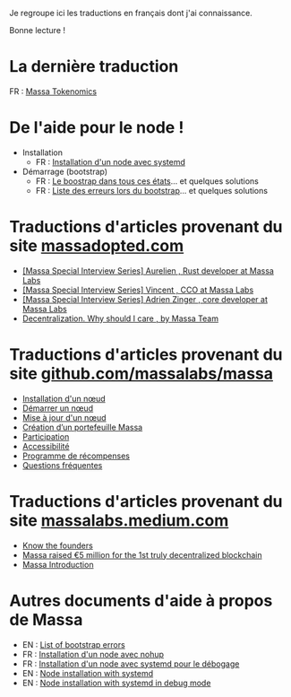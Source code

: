 Je regroupe ici les traductions en français dont j'ai connaissance.

Bonne lecture !

# La dernière traduction
FR : [Massa Tokenomics](https://github.com/JeromeSi/TraductionsFrMassaDoc/blob/main/githubMassaLabs/tokenomics.md)

# De l'aide pour le node !
+ Installation
    + FR : [Installation d'un node avec systemd](https://github.com/JeromeSi/TraductionsFrMassaDoc/blob/main/myDocs/installBinaries-fr-systemd.md)
+ Démarrage (bootstrap)
    + FR : [Le boostrap dans tous ces états](https://github.com/JeromeSi/TraductionsFrMassaDoc/blob/main/myDocs/bootstrapExplanations-fr.md)... et quelques solutions
    + FR : [Liste des erreurs lors du bootstrap](https://github.com/JeromeSi/TraductionsFrMassaDoc/blob/main/myDocs/bootstrapErrorsAndExplanations-fr.md#liste-des-erreurs-lors-du-bootstrap)... et quelques solutions

# Traductions d'articles provenant du site [massadopted.com](https://massadopted.com/)

+ [[Massa Special Interview Series] Aurelien , Rust developer at Massa Labs](https://medium.com/@bouqsi/massa-special-interview-series-aur%C3%A9lien-d%C3%A9veloppeur-rust-chez-massa-labs-257424f2a6f8)
+ [[Massa Special Interview Series] Vincent , CCO at Massa Labs](https://medium.com/@bouqsi/s%C3%A9rie-sp%C3%A9ciale-dinterviews-massa-vincent-cco-%C3%A0-massa-labs-fcdf1eb216c)
+ [[Massa Special Interview Series] Adrien Zinger , core developer at Massa Labs](https://medium.com/@dockyr/s%C3%A9ries-dinterview-sp%C3%A9ciales-massa-adrien-zinger-core-d%C3%A9veloppeur-chez-massa-labs-719842dfb284)
+ [Decentralization. Why should I care , by Massa Team](massadopted/Decentralisation.md)

# Traductions d'articles provenant du site [github.com/massalabs/massa](https://github.com/massalabs/massa)

+ [Installation d'un nœud](githubMassaLabs/Installing_a_node.md)
+ [Démarrer un nœud](githubMassaLabs/Running_a_node.md)
+ [Mise à jour d'un nœud](githubMassaLabs/Update.md)
+ [Création d’un portefeuille Massa](githubMassaLabs/Creating_a_massa_wallet.md)
+ [Participation](githubMassaLabs/Staking.md)
+ [Accessibilité](githubMassaLabs/Routability.md)
+ [Programme de récompenses](githubMassaLabs/rewards.md)
+ [Questions fréquentes](githubMassaLabs/FAQ.md)

# Traductions d'articles provenant du site [massalabs.medium.com](https://massalabs.medium.com/)

+ [Know the founders](https://medium.com/@dockyr/massa-rencontrez-les-fondateurs-bfb1d78c013e)
+ [Massa raised €5 million for the 1st truly decentralized blockchain](https://medium.com/@dockyr/massa-l%C3%A8ve-5-millions-deuros-pour-son-projet-de-1%C3%A8re-blockchain-v%C3%A9ritablement-d%C3%A9centralis%C3%A9e-f2a955b7f4c6)
+ [Massa Introduction](https://medium.com/@dockyr/pr%C3%A9s%C3%A9sentation-du-projet-de-blockchain-massa-e1564495d548)

# Autres documents d'aide à propos de Massa

+ EN : [List of bootstrap errors](https://github.com/JeromeSi/TraductionsFrMassaDoc/blob/main/myDocs/bootstrapErrorsAndExplanations.md#list-of-bootstrap-errors)
+ FR : [Installation d'un node avec nohup](https://github.com/JeromeSi/TraductionsFrMassaDoc/blob/main/myDocs/installBinaries-fr.md#installation-dun-node-avec-nohup)
+ FR : [Installation d'un node avec systemd pour le débogage](https://github.com/JeromeSi/TraductionsFrMassaDoc/blob/main/myDocs/installBinaries-fr-systemd-debug.md)
+ EN : [Node installation with systemd](https://github.com/JeromeSi/TraductionsFrMassaDoc/blob/main/myDocs/installBinaries-en-systemd.md)
+ EN : [Node installation with systemd in debug mode](https://github.com/JeromeSi/TraductionsFrMassaDoc/blob/main/myDocs/installBinaries-en-systemd-debug.md)
